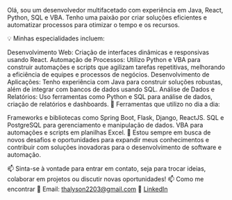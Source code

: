 Olá, sou um desenvolvedor multifacetado com experiência em Java, React, Python, SQL e VBA. Tenho uma paixão por criar soluções eficientes e automatizar processos para otimizar o tempo e os recursos.

💡 Minhas especialidades incluem:

Desenvolvimento Web: Criação de interfaces dinâmicas e responsivas usando React.
Automação de Processos: Utilizo Python e VBA para construir automações e scripts que agilizam tarefas repetitivas, melhorando a eficiência de equipes e processos de negócios.
Desenvolvimento de Aplicações: Tenho experiência com Java para construir soluções robustas, além de integrar com bancos de dados usando SQL.
Análise de Dados e Relatórios: Uso ferramentas como Python e SQL para análise de dados, criação de relatórios e dashboards.
🔧 Ferramentas que utilizo no dia a dia:

Frameworks e bibliotecas como Spring Boot, Flask, Django, ReactJS.
SQL e PostgreSQL para gerenciamento e manipulação de dados.
VBA para automações e scripts em planilhas Excel.
🌱 Estou sempre em busca de novos desafios e oportunidades para expandir meus conhecimentos e contribuir com soluções inovadoras para o desenvolvimento de software e automação.

📫 Sinta-se à vontade para entrar em contato, seja para trocar ideias, colaborar em projetos ou discutir novas oportunidades!
📫 Como me encontrar
📧 Email: thalyson2203@gmail.com
🔗 [LinkedIn](https://www.linkedin.com/in/thalyson-lima-248510293/)


